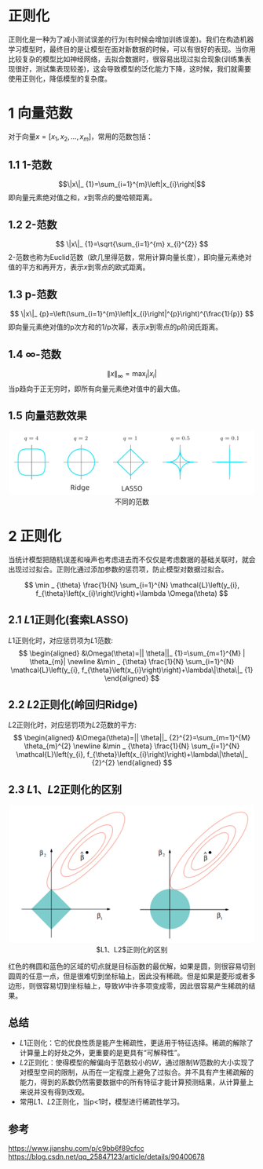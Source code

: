 正则化
============

正则化是一种为了减小测试误差的行为(有时候会增加训练误差)。我们在构造机器学习模型时，最终目的是让模型在面对新数据的时候，可以有很好的表现。当你用比较复杂的模型比如神经网络，去拟合数据时，很容易出现过拟合现象(训练集表现很好，测试集表现较差)，这会导致模型的泛化能力下降，这时候，我们就需要使用正则化，降低模型的复杂度。

# 1 向量范数

对于向量$x=\left[x_{1}, x_{2}, \ldots, x_{m}\right]$，常用的范数包括：
## 1.1 1-范数
$$\|x\|_ {1}=\sum_{i=1}^{m}\left|x_{i}\right|$$
即向量元素绝对值之和，$x$到零点的曼哈顿距离。

## 1.2 2-范数
$$
\|x\|_ {1}=\sqrt{\sum_{i=1}^{m} x_{i}^{2}}
$$
2-范数也称为Euclid范数（欧几里得范数，常用计算向量长度），即向量元素绝对值的平方和再开方，表示$x$到零点的欧式距离。

## 1.3 p-范数
$$
\|x\|_ {p}=\left(\sum_{i=1}^{m}\left|x_{i}\right|^{p}\right)^{\frac{1}{p}}
$$
即向量元素绝对值的p次方和的1/p次幂，表示$x$到零点的p阶闵氏距离。

## 1.4 ${\infty}$-范数
$$
\|x\|_ {\infty}=\max _ {i}\left|x_{i}\right|
$$
当p趋向于正无穷时，即所有向量元素绝对值中的最大值。

## 1.5 向量范数效果

<div align=center>
<img width="500" src="image/正则化1.PNG"/>
</div>
<div align=center>不同的范数</div>

# 2 正则化
当统计模型把随机误差和噪声也考虑进去而不仅仅是考虑数据的基础关联时，就会出现过过拟合。正则化通过添加参数的惩罚项，防止模型对数据过拟合。

$$
\min _ {\theta} \frac{1}{N} \sum_{i=1}^{N} \mathcal{L}\left(y_{i}, f_{\theta}\left(x_{i}\right)\right)+\lambda \Omega(\theta)
$$

## 2.1 $L1$正则化(套索LASSO)
$L1$正则化时，对应惩罚项为$L1$范数:
$$
\begin{aligned}
&\Omega(\theta)=|| \theta||_ {1}=\sum_{m=1}^{M} | \theta_{m}| \newline
&\min _ {\theta} \frac{1}{N} \sum_{i=1}^{N} \mathcal{L}\left(y_{i}, f_{\theta}\left(x_{i}\right)\right)+\lambda\|\theta\|_ {1}
\end{aligned}
$$
 

## 2.2 $L2$正则化(岭回归Ridge)
$L2$正则化时，对应惩罚项为$L2$范数的平方:
$$
\begin{aligned}
&\Omega(\theta)=|| \theta||_ {2}^{2}=\sum_{m=1}^{M} \theta_{m}^{2} \newline
&\min _ {\theta} \frac{1}{N} \sum_{i=1}^{N} \mathcal{L}\left(y_{i}, f_{\theta}\left(x_{i}\right)\right)+\lambda\|\theta\|_ {2}^{2}
\end{aligned}
$$

## 2.3 $L1、L2$正则化的区别

<div align=center>
<img width="500" src="image/正则化2.PNG"/>
</div>
<div align=center>$L1、L2$正则化的区别</div>

红色的椭圆和蓝色的区域的切点就是目标函数的最优解，如果是圆，则很容易切到圆周的任意一点，但是很难切到坐标轴上，因此没有稀疏。但是如果是菱形或者多边形，则很容易切到坐标轴上，导致$W$中许多项变成零，因此很容易产生稀疏的结果。


## 总结

* $L1$正则化：它的优良性质是能产生稀疏性，更适用于特征选择。稀疏的解除了计算量上的好处之外，更重要的是更具有“可解释性”。  
* $L2$正则化：使得模型的解偏向于范数较小的$W$，通过限制$W$范数的大小实现了对模型空间的限制，从而在一定程度上避免了过拟合。并不具有产生稀疏解的能力，得到的系数仍然需要数据中的所有特征才能计算预测结果，从计算量上来说并没有得到改观。  
* 常用$L1、L2$正则化，当p<1时，模型进行稀疏性学习。

## 参考
https://www.jianshu.com/p/c9bb6f89cfcc   
https://blog.csdn.net/qq_25847123/article/details/90400678  

